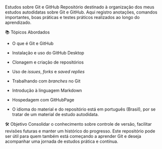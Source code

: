 Estudos sobre Git e GitHub
Repositório destinado à organização dos meus estudos autodidatas sobre Git e GitHub. Aqui registro anotações, comandos importantes, boas práticas e testes práticos realizados ao longo do aprendizado.

📚 Tópicos Abordados
- O que é Git e GitHub  
- Instalação e uso do GitHub Desktop  
- Clonagem e criação de repositórios  
- Uso de *issues*, *forks* e *saved replies*  
- Trabalhando com *branches* no Git  
- Introdução à linguagem Markdown
- Hospedagem com GitHubPage

- O idioma do material e do repositório está em português (Brasil), por se tratar de um material de estudo autodidata.

🛠️ Objetivo
Consolidar o conhecimento sobre controle de versão, facilitar revisões futuras e manter um histórico do progresso. Este repositório pode ser útil para quem também está começando a aprender Git e deseja acompanhar uma jornada de estudos prática e contínua.
